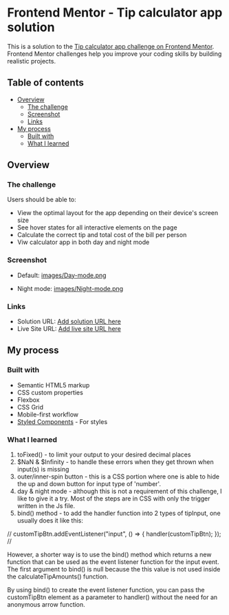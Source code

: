 # Frontend Mentor - Tip calculator app solution

This is a solution to the [Tip calculator app challenge on Frontend Mentor](https://www.frontendmentor.io/challenges/tip-calculator-app-ugJNGbJUX). Frontend Mentor challenges help you improve your coding skills by building realistic projects.

## Table of contents

- [Overview](#overview)
  - [The challenge](#the-challenge)
  - [Screenshot](#screenshot)
  - [Links](#links)
- [My process](#my-process)
  - [Built with](#built-with)
  - [What I learned](#what-i-learned)

## Overview

### The challenge

Users should be able to:

- View the optimal layout for the app depending on their device's screen size
- See hover states for all interactive elements on the page
- Calculate the correct tip and total cost of the bill per person
- Viw calculator app in both day and night mode

### Screenshot

- Default: [images/Day-mode.png](images/Day-mode.png)

- Night mode: [images/Night-mode.png](images/Night-mode.png)

### Links

- Solution URL: [Add solution URL here](https://your-solution-url.com)
- Live Site URL: [Add live site URL here](https://your-live-site-url.com)

## My process

### Built with

- Semantic HTML5 markup
- CSS custom properties
- Flexbox
- CSS Grid
- Mobile-first workflow
- [Styled Components](https://styled-components.com/) - For styles

### What I learned

1. toFixed() - to limit your output to your desired decimal places
2. $NaN & $Infinity - to handle these errors when they get thrown when input(s) is missing
3. outer/inner-spin button - this is a CSS portion where one is able to hide the up and down button for input type of 'number'.
4. day & night mode - although this is not a requirement of this challenge, I like to give it a try. Most of the steps are in CSS with only the trigger written in the Js file.
5. bind() method - to add the handler function into 2 types of tipInput, one usually does it like this:

//
customTipBtn.addEventListener("input", () => {
handler(customTipBtn);
});
//

However, a shorter way is to use the bind() method which returns a new function that can be used as the event listener function for the input event. The first argument to bind() is null because the this value is not used inside the calculateTipAmounts() function.

By using bind() to create the event listener function, you can pass the customTipBtn element as a parameter to handler() without the need for an anonymous arrow function.

